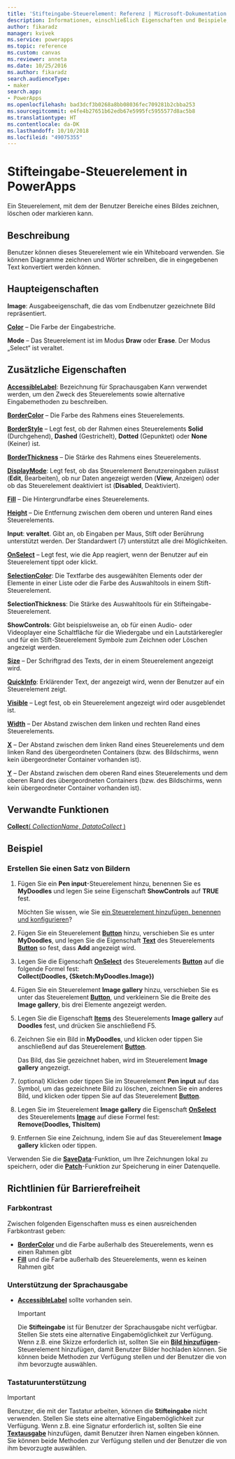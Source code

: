```yaml
---
title: 'Stifteingabe-Steuerelement: Referenz | Microsoft-Dokumentation'
description: Informationen, einschließlich Eigenschaften und Beispiele, über das Stifteingabe-Steuerelement
author: fikaradz
manager: kvivek
ms.service: powerapps
ms.topic: reference
ms.custom: canvas
ms.reviewer: anneta
ms.date: 10/25/2016
ms.author: fikaradz
search.audienceType:
- maker
search.app:
- PowerApps
ms.openlocfilehash: bad3dcf3b0268a8bb08036fec709281b2cbba253
ms.sourcegitcommit: e4fe4b27651b62edb67e5995fc5955577d8ac5b8
ms.translationtype: HT
ms.contentlocale: da-DK
ms.lasthandoff: 10/10/2018
ms.locfileid: "49075355"
---
```

# <a name="pen-input-control-in-powerapps"></a>Stifteingabe-Steuerelement in PowerApps
Ein Steuerelement, mit dem der Benutzer Bereiche eines Bildes zeichnen, löschen oder markieren kann.

## <a name="description"></a>Beschreibung
Benutzer können dieses Steuerelement wie ein Whiteboard verwenden. Sie können Diagramme zeichnen und Wörter schreiben, die in eingegebenen Text konvertiert werden können.

## <a name="key-properties"></a>Haupteigenschaften
**Image**: Ausgabeeigenschaft, die das vom Endbenutzer gezeichnete Bild repräsentiert.

**[Color](properties-color-border.md)**  – Die Farbe der Eingabestriche.

**Mode** – Das Steuerelement ist im Modus **Draw** oder **Erase**.  Der Modus „Select“ ist veraltet.

## <a name="additional-properties"></a>Zusätzliche Eigenschaften
**[AccessibleLabel](properties-accessibility.md)**: Bezeichnung für Sprachausgaben Kann verwendet werden, um den Zweck des Steuerelements sowie alternative Eingabemethoden zu beschreiben.

**[BorderColor](properties-color-border.md)** – Die Farbe des Rahmens eines Steuerelements.

**[BorderStyle](properties-color-border.md)** – Legt fest, ob der Rahmen eines Steuerelements **Solid** (Durchgehend), **Dashed** (Gestrichelt), **Dotted** (Gepunktet) oder **None** (Keiner) ist.

**[BorderThickness](properties-color-border.md)** – Die Stärke des Rahmens eines Steuerelements.

**[DisplayMode](properties-core.md)**: Legt fest, ob das Steuerelement Benutzereingaben zulässt (**Edit**, Bearbeiten), ob nur Daten angezeigt werden (**View**, Anzeigen) oder ob das Steuerelement deaktiviert ist (**Disabled**, Deaktiviert).

**[Fill](properties-color-border.md)** – Die Hintergrundfarbe eines Steuerelements.

**[Height](properties-size-location.md)** – Die Entfernung zwischen dem oberen und unteren Rand eines Steuerelements.

**Input**: **veraltet**. Gibt an, ob Eingaben per Maus, Stift oder Berührung unterstützt werden.  Der Standardwert (7) unterstützt alle drei Möglichkeiten.

**[OnSelect](properties-core.md)** – Legt fest, wie die App reagiert, wenn der Benutzer auf ein Steuerelement tippt oder klickt.

**[SelectionColor](properties-color-border.md)**: Die Textfarbe des ausgewählten Elements oder der Elemente in einer Liste oder die Farbe des Auswahltools in einem Stift-Steuerelement.

**SelectionThickness**: Die Stärke des Auswahltools für ein Stifteingabe-Steuerelement.

**ShowControls**: Gibt beispielsweise an, ob für einen Audio- oder Videoplayer eine Schaltfläche für die Wiedergabe und ein Lautstärkeregler und für ein Stift-Steuerelement Symbole zum Zeichnen oder Löschen angezeigt werden.

**[Size](properties-text.md)** – Der Schriftgrad des Texts, der in einem Steuerelement angezeigt wird.

**[QuickInfo](properties-core.md)**: Erklärender Text, der angezeigt wird, wenn der Benutzer auf ein Steuerelement zeigt.

**[Visible](properties-core.md)** – Legt fest, ob ein Steuerelement angezeigt wird oder ausgeblendet ist.

**[Width](properties-size-location.md)** – Der Abstand zwischen dem linken und rechten Rand eines Steuerelements.

**[X](properties-size-location.md)** – Der Abstand zwischen dem linken Rand eines Steuerelements und dem linken Rand des übergeordneten Containers (bzw. des Bildschirms, wenn kein übergeordneter Container vorhanden ist).

**[Y](properties-size-location.md)** – Der Abstand zwischen dem oberen Rand eines Steuerelements und dem oberen Rand des übergeordneten Containers (bzw. des Bildschirms, wenn kein übergeordneter Container vorhanden ist).

## <a name="related-functions"></a>Verwandte Funktionen
[**Collect**( *CollectionName*, *DatatoCollect* )](../functions/function-clear-collect-clearcollect.md)

## <a name="example"></a>Beispiel
### <a name="create-a-set-of-images"></a>Erstellen Sie einen Satz von Bildern
1. Fügen Sie ein **Pen input**-Steuerelement hinzu, benennen Sie es **MyDoodles** und legen Sie seine Eigenschaft **ShowControls** auf **TRUE** fest.
   
    Möchten Sie wissen, wie Sie [ein Steuerelement hinzufügen, benennen und konfigurieren](../add-configure-controls.md)?
2. Fügen Sie ein Steuerelement **[Button](control-button.md)** hinzu, verschieben Sie es unter **MyDoodles**, und legen Sie die Eigenschaft **[Text](properties-core.md)** des Steuerelements **[Button](control-button.md)** so fest, dass **Add** angezeigt wird.
3. Legen Sie die Eigenschaft **[OnSelect](properties-core.md)** des Steuerelements **[Button](control-button.md)** auf die folgende Formel fest:<br>
   **Collect(Doodles, {Sketch:MyDoodles.Image})**
4. Fügen Sie ein Steuerelement **Image gallery** hinzu, verschieben Sie es unter das Steuerelement **[Button](control-button.md)**, und verkleinern Sie die Breite des **Image gallery**, bis drei Elemente angezeigt werden.
5. Legen Sie die Eigenschaft **[Items](properties-core.md)** des Steuerelements **Image gallery** auf **Doodles** fest, und drücken Sie anschließend F5.
6. Zeichnen Sie ein Bild in **MyDoodles**, und klicken oder tippen Sie anschließend auf das Steuerelement **[Button](control-button.md)**.
   
    Das Bild, das Sie gezeichnet haben, wird im Steuerelement **Image gallery** angezeigt.
7. (optional) Klicken oder tippen Sie im Steuerelement **Pen input** auf das Symbol, um das gezeichnete Bild zu löschen, zeichnen Sie ein anderes Bild, und klicken oder tippen Sie auf das Steuerelement **[Button](control-button.md)**.
8. Legen Sie im Steuerelement **Image gallery** die Eigenschaft **[OnSelect](properties-core.md)** des Steuerelements **[Image](control-image.md)** auf diese Formel fest:<br>
   **Remove(Doodles, ThisItem)**
9. Entfernen Sie eine Zeichnung, indem Sie auf das Steuerelement **Image gallery** klicken oder tippen.

Verwenden Sie die **[SaveData](../functions/function-savedata-loaddata.md)**-Funktion, um Ihre Zeichnungen lokal zu speichern, oder die **[Patch](../functions/function-patch.md)**-Funktion zur Speicherung in einer Datenquelle.


## <a name="accessibility-guidelines"></a>Richtlinien für Barrierefreiheit
### <a name="color-contrast"></a>Farbkontrast
Zwischen folgenden Eigenschaften muss es einen ausreichenden Farbkontrast geben:
* **[BorderColor](properties-color-border.md)** und die Farbe außerhalb des Steuerelements, wenn es einen Rahmen gibt
* **[Fill](properties-color-border.md)** und die Farbe außerhalb des Steuerelements, wenn es keinen Rahmen gibt

### <a name="screen-reader-support"></a>Unterstützung der Sprachausgabe
* **[AccessibleLabel](properties-accessibility.md)** sollte vorhanden sein.

    > [!IMPORTANT]
  > Die **Stifteingabe** ist für Benutzer der Sprachausgabe nicht verfügbar. Stellen Sie stets eine alternative Eingabemöglichkeit zur Verfügung. Wenn z.B. eine Skizze erforderlich ist, sollten Sie ein **[Bild hinzufügen](control-add-picture.md)**-Steuerelement hinzufügen, damit Benutzer Bilder hochladen können. Sie können beide Methoden zur Verfügung stellen und der Benutzer die von ihm bevorzugte auswählen.

### <a name="keyboard-support"></a>Tastaturunterstützung

> [!IMPORTANT]
> Benutzer, die mit der Tastatur arbeiten, können die **Stifteingabe** nicht verwenden. Stellen Sie stets eine alternative Eingabemöglichkeit zur Verfügung. Wenn z.B. eine Signatur erforderlich ist, sollten Sie eine **[Textausgabe](control-text-input.md)** hinzufügen, damit Benutzer ihren Namen eingeben können. Sie können beide Methoden zur Verfügung stellen und der Benutzer die von ihm bevorzugte auswählen.
